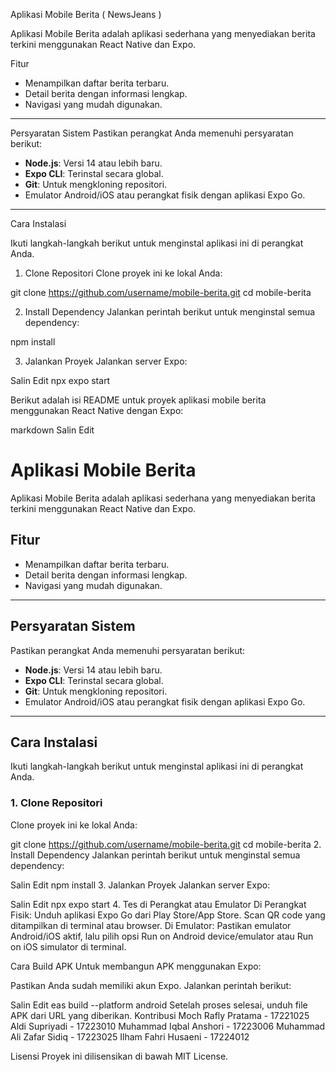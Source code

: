 Aplikasi Mobile Berita ( NewsJeans )

Aplikasi Mobile Berita adalah aplikasi sederhana yang menyediakan berita terkini menggunakan React Native dan Expo.

Fitur
- Menampilkan daftar berita terbaru.
- Detail berita dengan informasi lengkap.
- Navigasi yang mudah digunakan.

---

Persyaratan Sistem
Pastikan perangkat Anda memenuhi persyaratan berikut:
- **Node.js**: Versi 14 atau lebih baru.
- **Expo CLI**: Terinstal secara global.
- **Git**: Untuk mengkloning repositori.
- Emulator Android/iOS atau perangkat fisik dengan aplikasi Expo Go.

---

Cara Instalasi

Ikuti langkah-langkah berikut untuk menginstal aplikasi ini di perangkat Anda.

1. Clone Repositori
Clone proyek ini ke lokal Anda:

git clone https://github.com/username/mobile-berita.git
cd mobile-berita

2. Install Dependency
Jalankan perintah berikut untuk menginstal semua dependency:

npm install

3. Jalankan Proyek
Jalankan server Expo:


Salin
Edit
npx expo start


Berikut adalah isi README untuk proyek aplikasi mobile berita menggunakan React Native dengan Expo:

markdown
Salin
Edit
# Aplikasi Mobile Berita

Aplikasi Mobile Berita adalah aplikasi sederhana yang menyediakan berita terkini menggunakan React Native dan Expo.

## Fitur
- Menampilkan daftar berita terbaru.
- Detail berita dengan informasi lengkap.
- Navigasi yang mudah digunakan.

---

## Persyaratan Sistem
Pastikan perangkat Anda memenuhi persyaratan berikut:
- **Node.js**: Versi 14 atau lebih baru.
- **Expo CLI**: Terinstal secara global.
- **Git**: Untuk mengkloning repositori.
- Emulator Android/iOS atau perangkat fisik dengan aplikasi Expo Go.

---

## Cara Instalasi

Ikuti langkah-langkah berikut untuk menginstal aplikasi ini di perangkat Anda.

### 1. Clone Repositori
Clone proyek ini ke lokal Anda:

git clone https://github.com/username/mobile-berita.git
cd mobile-berita
2. Install Dependency
Jalankan perintah berikut untuk menginstal semua dependency:


Salin
Edit
npm install
3. Jalankan Proyek
Jalankan server Expo:


Salin
Edit
npx expo start
4. Tes di Perangkat atau Emulator
Di Perangkat Fisik:
Unduh aplikasi Expo Go dari Play Store/App Store.
Scan QR code yang ditampilkan di terminal atau browser.
Di Emulator:
Pastikan emulator Android/iOS aktif, lalu pilih opsi Run on Android device/emulator atau Run on iOS simulator di terminal.

Cara Build APK
Untuk membangun APK menggunakan Expo:

Pastikan Anda sudah memiliki akun Expo.
Jalankan perintah berikut:

Salin
Edit
eas build --platform android
Setelah proses selesai, unduh file APK dari URL yang diberikan.
Kontribusi
Moch Rafly Pratama - 17221025
Aldi Supriyadi - 17223010
Muhammad Iqbal Anshori - 17223006
Muhammad Ali Zafar Sidiq - 17223025
Ilham Fahri Husaeni - 17224012

Lisensi
Proyek ini dilisensikan di bawah MIT License.

